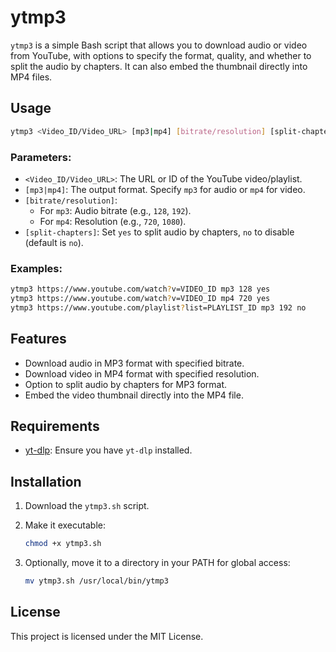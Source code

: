 # ytmp3

`ytmp3` is a simple Bash script that allows you to download audio or video from YouTube, with options to specify the format, quality, and whether to split the audio by chapters. It can also embed the thumbnail directly into MP4 files.

## Usage

```bash
ytmp3 <Video_ID/Video_URL> [mp3|mp4] [bitrate/resolution] [split-chapters (yes|no)]
```

### Parameters:

- `<Video_ID/Video_URL>`: The URL or ID of the YouTube video/playlist.
- `[mp3|mp4]`: The output format. Specify `mp3` for audio or `mp4` for video.
- `[bitrate/resolution]`: 
  - For `mp3`: Audio bitrate (e.g., `128`, `192`).
  - For `mp4`: Resolution (e.g., `720`, `1080`).
- `[split-chapters]`: Set `yes` to split audio by chapters, `no` to disable (default is `no`).

### Examples:

```bash
ytmp3 https://www.youtube.com/watch?v=VIDEO_ID mp3 128 yes
ytmp3 https://www.youtube.com/watch?v=VIDEO_ID mp4 720 yes
ytmp3 https://www.youtube.com/playlist?list=PLAYLIST_ID mp3 192 no
```

## Features

- Download audio in MP3 format with specified bitrate.
- Download video in MP4 format with specified resolution.
- Option to split audio by chapters for MP3 format.
- Embed the video thumbnail directly into the MP4 file.

## Requirements

- [yt-dlp](https://github.com/yt-dlp/yt-dlp): Ensure you have `yt-dlp` installed.

## Installation

1. Download the `ytmp3.sh` script.
2. Make it executable:

   ```bash
   chmod +x ytmp3.sh
   ```

3. Optionally, move it to a directory in your PATH for global access:

   ```bash
   mv ytmp3.sh /usr/local/bin/ytmp3
   ```

## License

This project is licensed under the MIT License.
